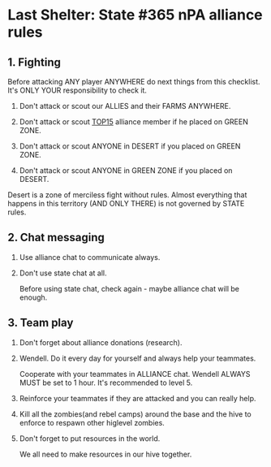 # Last Shelter: State #365 nPA alliance rules

## 1. Fighting
   Before attacking ANY player ANYWHERE do next things from this checklist. It's ONLY YOUR responsibility to check it.

   1. Don't attack or scout our ALLIES and their FARMS ANYWHERE.

   2. Don't attack or scout [TOP15](./TOP15.md) alliance member if he placed on GREEN ZONE.

   3. Don't attack or scout ANYONE in DESERT if you placed on GREEN ZONE.
   
   4. Don't attack or scout ANYONE in GREEN ZONE if you placed on DESERT.

   Desert is a zone of merciless fight without rules. Almost everything that happens in this territory (AND ONLY THERE) is not governed by STATE rules.

## 2. Chat messaging
   1. Use alliance chat to communicate always.

   2. Don't use state chat at all.

      Before using state chat, check again - maybe alliance chat will be enough.

## 3. Team play
   1. Don't forget about alliance donations (research).

   2. Wendell. Do it every day for yourself and always help your teammates.
   
      Cooperate with your teammates in ALLIANCE chat. Wendell ALWAYS MUST be set to 1 hour. It's recommended to level 5.

   3. Reinforce your teammates if they are attacked and you can really help.
   
   4. Kill all the zombies(and rebel camps) around the base and the hive to enforce to respawn other higlevel zombies.

   5. Don't forget to put resources in the world.

      We all need to make resources in our hive together.
